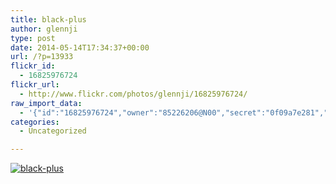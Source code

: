```yaml
---
title: black-plus
author: glennji
type: post
date: 2014-05-14T17:34:37+00:00
url: /?p=13933
flickr_id:
  - 16825976724
flickr_url:
  - http://www.flickr.com/photos/glennji/16825976724/
raw_import_data:
  - '{"id":"16825976724","owner":"85226206@N00","secret":"0f09a7e281","server":"8725","farm":9,"title":"black-plus","ispublic":0,"isfriend":0,"isfamily":0,"description":{"_content":""},"dateupload":"1431163117","lastupdate":"1431163121","datetaken":"2014-05-14 17:34:37","datetakengranularity":0,"datetakenunknown":"1","ownername":"glennji","tags":"","machine_tags":"","originalsecret":"f609c04a26","originalformat":"jpg","latitude":0,"longitude":0,"accuracy":0,"context":0,"media":"photo","media_status":"ready","url_o":"https://farm9.staticflickr.com/8725/16825976724_f609c04a26_o.jpg","height_o":"1920","width_o":"1080"}'
categories:
  - Uncategorized

---
```

<p class="flickr-image">
  <a href="http://www.flickr.com/photos/glennji/16825976724/" class="flickr-link"><img src="http://i0.wp.com/glennji.com/wp-content/uploads/2014/05/16825976724_f609c04a26_o.jpg?fit=1024%2C1024" width="" height="" alt="black-plus" class="keyring-img" /></a>
</p>
